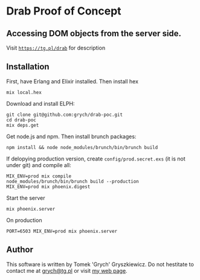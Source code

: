 # Drab Proof of Concept

## Accessing DOM objects from the server side.

Visit [`https://tg.pl/drab`](https://tg.pl/drab) for description

## Installation
First, have Erlang and Elixir installed. Then install hex

    mix local.hex

Download and install ELPH:

    git clone git@github.com:grych/drab-poc.git
    cd drab-poc
    mix deps.get

Get node.js and npm. Then install brunch packages:

    npm install && node node_modules/brunch/bin/brunch build
                    
If delopying production version, create `config/prod.secret.exs` (it is not under git) and compile all:

    MIX_ENV=prod mix compile
    node_modules/brunch/bin/brunch build --production
    MIX_ENV=prod mix phoenix.digest
                                
Start the server

    mix phoenix.server

On production

    PORT=6503 MIX_ENV=prod mix phoenix.server

## Author
This software is written by Tomek 'Grych' Gryszkiewicz. Do not hestitate to contact me at grych@tg.pl or visit [my web page](http://www.tg.pl).

